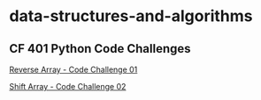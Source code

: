 # data-structures-and-algorithms
## CF 401 Python Code Challenges

[Reverse Array - Code Challenge 01](python/challenges/array_reverse/README.md)

[Shift Array - Code Challenge 02](python/challenges/array_shift/README.md)